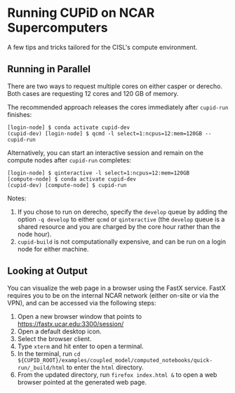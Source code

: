 # Running CUPiD on NCAR Supercomputers

A few tips and tricks tailored for the CISL's compute environment.

## Running in Parallel

There are two ways to request multiple cores on either casper or derecho.
Both cases are requesting 12 cores and 120 GB of memory.


The recommended approach releases the cores immediately after `cupid-run` finishes:

```
[login-node] $ conda activate cupid-dev
(cupid-dev) [login-node] $ qcmd -l select=1:ncpus=12:mem=120GB -- cupid-run
```

Alternatively, you can start an interactive session and remain on the compute nodes after `cupid-run` completes:

```
[login-node] $ qinteractive -l select=1:ncpus=12:mem=120GB
[compute-node] $ conda activate cupid-dev
(cupid-dev) [compute-node] $ cupid-run
```

Notes:
1. If you chose to run on derecho, specify the `develop` queue by adding the option `-q develop` to either `qcmd` or `qinteractive`
   (the `develop` queue is a shared resource and you are charged by the core hour rather than the node hour).
1. `cupid-build` is not computationally expensive, and can be run on a login node for either machine.

## Looking at Output

You can visualize the web page in a browser using the FastX service.
FastX requires you to be on the internal NCAR network (either on-site or via the VPN),
and can be accessed via the following steps:

1. Open a new browser window that points to https://fastx.ucar.edu:3300/session/
1. Open a default desktop icon.
1. Select the browser client.
1. Type `xterm` and hit enter to open a terminal.
1. In the terminal, run `cd ${CUPID_ROOT}/examples/coupled_model/computed_notebooks/quick-run/_build/html` to enter the `html` directory.
1. From the updated directory, run `firefox index.html &` to open a web browser pointed at the generated web page.
